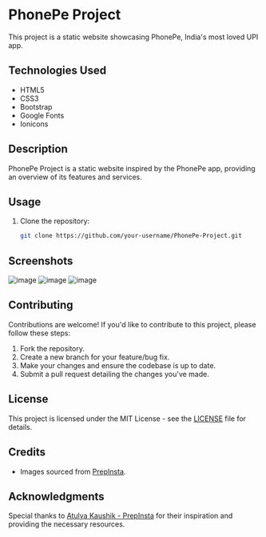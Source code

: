 # PhonePe Project

This project is a static website showcasing PhonePe, India's most loved UPI app.

## Technologies Used

- HTML5
- CSS3
- Bootstrap
- Google Fonts
- Ionicons

## Description

PhonePe Project is a static website inspired by the PhonePe app, providing an overview of its features and services.

## Usage

1. Clone the repository:
   ```bash
   git clone https://github.com/your-username/PhonePe-Project.git

## Screenshots

![image](https://github.com/agniaryendra/PhonePe-Website/assets/78561761/a3b5b48c-9c63-479d-8479-0219967d0b27)
![image](https://github.com/agniaryendra/PhonePe-Website/assets/78561761/6bf30281-f9c5-4df0-b118-25b332370a84)
![image](https://github.com/agniaryendra/PhonePe-Website/assets/78561761/dfee1a48-ad8d-4863-a220-b649519d378e)

## Contributing

Contributions are welcome! If you'd like to contribute to this project, please follow these steps:

1. Fork the repository.
2. Create a new branch for your feature/bug fix.
3. Make your changes and ensure the codebase is up to date.
4. Submit a pull request detailing the changes you've made.

## License

This project is licensed under the MIT License - see the [LICENSE](LICENSE) file for details.

## Credits

- Images sourced from [PrepInsta](https://prepinstaprime.com/).

## Acknowledgments

Special thanks to [Atulya Kaushik - PrepInsta](https://github.com/wishkaushik) for their inspiration and providing the necessary resources.
